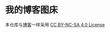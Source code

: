 # 我的博客图床

本仓库与[博客](https://github.com/scp131/scp131.github.io)一样采用 [CC BY-NC-SA 4.0 License](https://creativecommons.org/licenses/by-nc-sa/4.0/)
